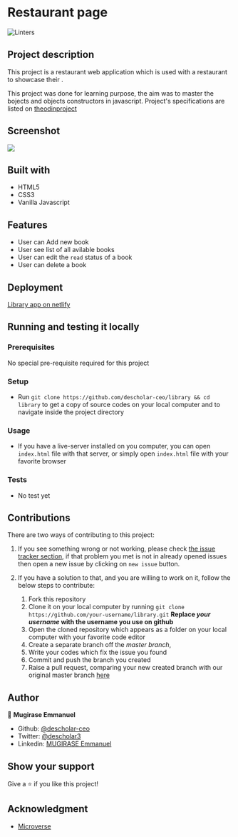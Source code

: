 # Restaurant page
![Linters](https://github.com/descholar-ceo/restaurant-page/workflows/Linters/badge.svg)

## Project description
This project is a restaurant web application which is used with a restaurant to showcase their .

This project was done for learning purpose, the aim was to master the bojects and objects constructors in javascript. Project's specifications are listed on [theodinproject](https://www.theodinproject.com/courses/javascript/lessons/library)

## Screenshot
![](./assets/library-screenshot.png)

## Built with
- HTML5
- CSS3
- Vanilla Javascript

## Features
- User can Add new book
- User see list of all avilable books
- User can edit the `read` status of a book
- User can delete a book

## Deployment
[Library app on netlify](https://quizzical-lumiere-418bd9.netlify.app/)

## Running and testing it locally

### Prerequisites
No special pre-requisite required for this project

### Setup
- Run `git clone https://github.com/descholar-ceo/library && cd library` to get a copy of source codes on your local computer and to navigate inside the project directory

### Usage
- If you have a live-server installed on you computer, you can open `index.html` file with that server, or simply open `index.html` file with your favorite browser

### Tests
- No test yet

## Contributions

There are two ways of contributing to this project:

1.  If you see something wrong or not working, please check [the issue tracker section](https://github.com/descholar-ceo/library/issues ), if that problem you met is not in already opened issues then open a new issue by clicking on `new issue` button.

2.  If you have a solution to that, and you are willing to work on it, follow the below steps to contribute:
    1.  Fork this repository
    1.  Clone it on your local computer by running `git clone https://github.com/your-username/library.git` __Replace *your username* with the username you use on github__
    1.  Open the cloned repository which appears as a folder on your local computer with your favorite code editor
    1.  Create a separate branch off the *master branch*,
    1.  Write your codes which fix the issue you found
    1.  Commit and push the branch you created
    1.  Raise a pull request, comparing your new created branch with our original master branch [here](https://github.com/descholar-ceo/library)

## Author

👤 **Mugirase Emmanuel**

- Github: [@descholar-ceo](https://github.com/descholar-ceo)
- Twitter: [@descholar3](https://twitter.com/descholar3)
- Linkedin: [MUGIRASE Emmanuel](https://www.linkedin.com/in/mugirase-emmanuel)


## Show your support

Give a ⭐️ if you like this project!

## Acknowledgment
* [Microverse](https://www.microvese.org)
